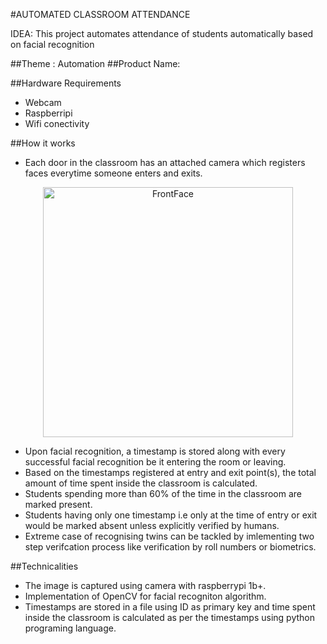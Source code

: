 #AUTOMATED CLASSROOM ATTENDANCE

IDEA: This project automates attendance of students automatically based on facial recognition
	
##Theme : Automation
##Product Name: 
 
##Hardware Requirements

- Webcam
- Raspberripi
- Wifi conectivity

##How it works

- Each door in the classroom has an attached camera which registers faces everytime someone enters and exits.

<p align="center">
 <img ss="./front.jpeg" alt="FrontFace" style="width: 400px;"/></div>
</p>

- Upon facial recognition, a timestamp is stored along with every successful facial recognition be it entering the room or leaving.
- Based on the timestamps registered at entry and exit point(s), the total amount of time spent inside the classroom is calculated.
- Students spending more than 60% of the time in the classroom are marked present.
- Students having only one timestamp i.e only at the time of entry or exit would be marked absent unless explicitly verified by humans.
- Extreme case of recognising twins can be tackled by imlementing two step verifcation process like verification by roll numbers or biometrics.

##Technicalities

- The image is captured using camera with raspberrypi 1b+.
- Implementation of OpenCV for facial recogniton algorithm.
- Timestamps are stored in a file using ID as primary key and time spent inside the classroom is calculated as per the timestamps using python programing language.